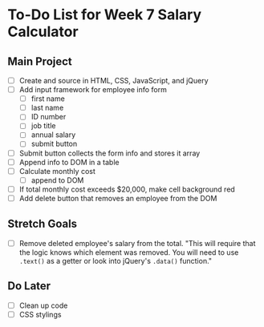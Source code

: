 # To-Do List for Week 7 Salary Calculator

## Main Project

- [ ] Create and source in HTML, CSS, JavaScript, and jQuery
- [ ] Add input framework for employee info form
  - [ ] first name
  - [ ] last name
  - [ ] ID number
  - [ ] job title
  - [ ] annual salary
  - [ ] submit button
- [ ] Submit button collects the form info and stores it array
- [ ] Append info to DOM in a table
- [ ] Calculate monthly cost
  - [ ] append to DOM
- [ ] If total monthly cost exceeds $20,000, make cell background red
- [ ] Add delete button that removes an employee from the DOM

## Stretch Goals

- [ ] Remove deleted employee's salary from the total. "This will require that the logic knows which element was removed. You will need to use `.text()` as a getter or look into jQuery's `.data()` function."

## Do Later

- [ ] Clean up code
- [ ] CSS stylings
